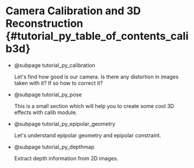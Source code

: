 Camera Calibration and 3D Reconstruction {#tutorial_py_table_of_contents_calib3d}
========================================

-   @subpage tutorial_py_calibration

    Let's find how good
    is our camera. Is there any distortion in images taken with it? If so how to correct it?

-   @subpage tutorial_py_pose

    This is a small
    section which will help you to create some cool 3D effects with calib module.

-   @subpage tutorial_py_epipolar_geometry

    Let's understand
    epipolar geometry and epipolar constraint.

-   @subpage tutorial_py_depthmap

    Extract depth
    information from 2D images.
